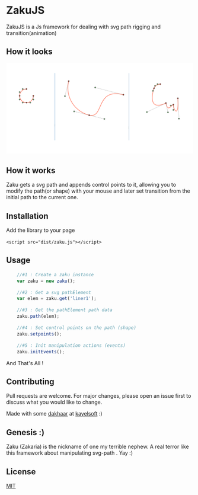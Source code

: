 # ZakuJS

ZakuJS is a Js framework for dealing with svg path rigging and transition(animation)

## How it looks

<img src="img/sample.png"/>

## How it works

Zaku gets a svg path and appends control points to it, allowing you to modify the path(or shape) 
with your mouse and later set transition from the initial path to the current one.

## Installation
Add the library to your page
 
`<script src="dist/zaku.js"></script>`

## Usage

```javascript
    //#1 : Create a zaku instance
    var zaku = new zaku(); 
```

```javascript
    //#2 : Get a svg pathElement
    var elem = zaku.get('liner1'); 
```


```javascript
    //#3 : Get the pathElement path data
    zaku.path(elem);
```

```javascript
    //#4 : Set control points on the path (shape)
    zaku.setpoints();
```


```javascript
    //#5 : Init manipulation actions (events)
    zaku.initEvents();
```

And That's All !

 

## Contributing
Pull requests are welcome. For major changes, please open an issue first to discuss what you would like to change.

Made with some [dakhaar](https://en.wikipedia.org/wiki/Tamarind) at [kayelsoft](http://www.kayelsoft.com) :) 


## Genesis :)

Zaku (Zakaria) is the nickname of one my terrible nephew. A real terror like this framework about manipulating svg-path . Yay :)


## License
[MIT](https://choosealicense.com/licenses/mit/)
